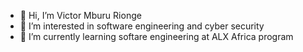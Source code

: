 - 👋 Hi, I’m Victor Mburu Rionge
- 👀 I’m interested in software engineering and cyber security
- 🌱 I’m currently learning softare engineering at ALX Africa program

<!---
MburuRionge/MburuRionge is a ✨ special ✨ repository because its `README.md` (this file) appears on your GitHub profile.
You can click the Preview link to take a look at your changes.
--->
